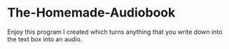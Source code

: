 # The-Homemade-Audiobook

Enjoy this program I created which turns anything that you write down into the text box into an audio. 
